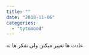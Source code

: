 ```yaml
---
title: ""
date: "2018-11-06"
categories: 
  - "tytomood"
---
```


عادت ها تغییر میکنن ولی تفکر ها نه
